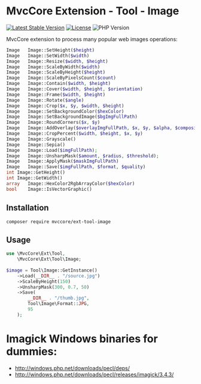 # MvcCore Extension - Tool - Image

[![Latest Stable Version](https://img.shields.io/badge/Stable-v4.2.0-brightgreen.svg?style=plastic)](https://github.com/mvccore/ext-tool-image/releases)
[![License](https://img.shields.io/badge/Licence-BSD-brightgreen.svg?style=plastic)](https://mvccore.github.io/docs/mvccore/4.0.0/LICENCE.md)
![PHP Version](https://img.shields.io/badge/PHP->=5.3-brightgreen.svg?style=plastic)

MvcCore extension to process many popular web images operations:
```php
Image	Image::SetHeight($height)
Image	Image::SetWidth($width)
Image	Image::Resize($width, $height)
Image	Image::ScaleByWidth($width)
Image	Image::ScaleByHeight($height)
Image	Image::ScaleByPixelsCount($count)
Image	Image::Contain($width, $height)
Image	Image::Cover($width, $height, $orientation)
Image	Image::Frame($width, $height)
Image	Image::Rotate($angle)
Image	Image::Crop($x, $y, $width, $height)
Image	Image::SetBackgroundColor($hexColor)
Image	Image::SetBackgroundImage($bgImgFullPath)
Image	Image::RoundCorners($x, $y)
Image	Image::AddOverlay($overlayImgFullPath, $x, $y, $alpha, $composite)
Image	Image::CropPercent($width, $height, $x, $y)
Image	Image::Grayscale()
Image	Image::Sepia()
Image	Image::Load($imgFullPath);
Image	Image::UnsharpMask($amount, $radius, $threshold);
Image	Image::ApplyMask($maskImgFullPath)
Image	Image::Save($imgFullPath, $format, $quality)
int	Image::GetHeight()
int	Image::GetWidth()
array	Image::HexColor2RgbArrayColor($hexColor)
bool	Image::IsVectorGraphic()
```

## Installation
```shell
composer require mvccore/ext-tool-image
```

## Usage
```php
use \MvcCore\Ext\Tool,
    \MvcCore\Ext\Tool\Image;
	
$image = Tool\Image::GetInstance()
    ->Load(__DIR__ . "/source.jpg")
    ->ScaleByHeight(150)
    ->UnsharpMask(300, 0.7, 50)
    ->Save(
        __DIR__ . "/thumb.jpg",
        Tool\Image\Format::JPG,
        95
    );
```

# Imagick Windows binaries for dummies:
- http://windows.php.net/downloads/pecl/deps/
- http://windows.php.net/downloads/pecl/releases/imagick/3.4.3/
